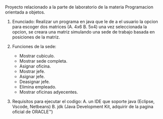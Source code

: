 Proyecto relacionado a la parte de laboratorio de la materia Programacion orientada a objetos. 
1. Enunciado:
  Realizar un programa en java que le de a el usuario la opcion para escoger dos matrices (A. 4x6 B. 5x4)
  una vez seleccionada la opcion, se creara una matriz simulando una sede de trabajo basada en posiciones de la matriz.

2. Funciones de la sede:
   * Mostrar cubiculo.
   * Mostrar sede completa.
   * Asignar oficina.
   * Mostrar jefe.
   * Asignar jefe.
   * Deasignar jefe.
   * Elimina empleado.
   * Mostrar oficinas adyecentes.

3. Requisitos para ejecutar el codigo:
   A. un IDE que soporte java (Eclipse, Vscode, Netbeans)
   B. jdk (Java Development Kit, adquirir de la pagina oficial de ORACLE™)

